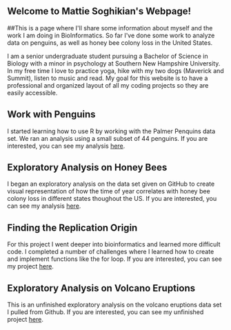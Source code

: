 ## Welcome to Mattie Soghikian's Webpage!

##This is a page where I'll share some information about myself and the work I am doing in BioInformatics. So far I've done some work to analyze data on penguins, as well as honey bee colony loss in the United States.

I am a senior undergraduate student pursuing a Bachelor of Science in Biology with a minor in psychology at Southern New Hampshire University. In my free time I love to practice yoga, hike with my two dogs (Maverick and Summit), listen to music and read. My goal for this website is to have a professional and organized layout of all my coding projects so they are easily accessible.

## Work with Penguins
I started learning how to use R by working with the Palmer Penquins data set. We ran an analysis using a small subset of 44 penguins. If you are interested, you can see my analysis [here](https://mattiesosa.github.io/BioStatisticsAnalysis/PalmerPenguinsAnalysis.html).

## Exploratory Analysis on Honey Bees
I began an exploratory analysis on the data set given on GitHub to create visual representation of how the time of year correlates with honey bee colony loss in different states thoughout the US. If you are interested, you can see my analysis [here](https://mattiesosa.github.io/BioStatisticsAnalysis/BeeColonyLossAnalysis.html).

## Finding the Replication Origin
For this project I went deeper into bioinformatics and learned more difficult code. I completed a number of challenges where I learned how to create and implement functions like the for loop. If you are interested, you can see my project
[here](https://agmath.github.io/BIO4ST1_Group2/Replication_Mattie_Soghikian.html).

## Exploratory Analysis on Volcano Eruptions
This is an unfinished exploratory analysis on the volcano eruptions data set I pulled from Github. If you are interested, you can see my unfinished project
[here](http://mattiesosa.github.io/BioStatisticsAnalysis/VolcanoEruptionsAnalysis.html).
